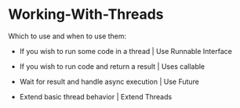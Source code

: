 # Working-With-Threads
Which to use and when to use them:
* If you wish to run some code in a thread | Use Runnable Interface

* If you wish to run code and return a result | Uses callable

* Wait for result and handle async execution | Use Future

* Extend basic thread behavior | Extend Threads
